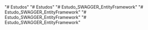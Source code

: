 "# Estudos" 
"# Estudos" 
"# Estudo_SWAGGER_EntityFramework" 
"# Estudo_SWAGGER_EntityFramework" 
"# Estudo_SWAGGER_EntityFramework" 
"# Estudo_SWAGGER_EntityFramework" 

